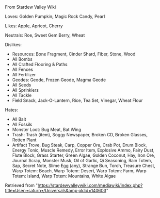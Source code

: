 From Stardew Valley Wiki

Loves: Golden Pumpkin, Magic Rock Candy, Pearl

Likes: Apple, Apricot, Cherry

Neutrals: Roe, Sweet Gem Berry, Wheat

Dislikes:

- Resources: Bone Fragment, Cinder Shard, Fiber, Stone, Wood
- All Bombs
- All Crafted Flooring &amp; Paths
- All Fences
- All Fertilizer
- Geodes: Geode, Frozen Geode, Magma Geode
- All Seeds
- All Sprinklers
- All Tackle
- Field Snack, Jack-O-Lantern, Rice, Tea Set, Vinegar, Wheat Flour

Hates:

- All Bait
- All Fossils
- Monster Loot: Bug Meat, Bat Wing
- Trash: Trash (item), Soggy Newspaper, Broken CD, Broken Glasses, Rotten Plant
- Artifact Trove, Bug Steak, Carp, Copper Ore, Crab Pot, Drum Block, Energy Tonic, Muscle Remedy, Error Item, Explosive Ammo, Fairy Dust, Flute Block, Grass Starter, Green Algae, Golden Coconut, Hay, Iron Ore, Journal Scrap, Monster Musk, Oil of Garlic, Qi Seasoning, Rain Totem, Sap, Secret Note, Slime Egg (any), Strange Bun, Torch, Treasure Chest, Warp Totem: Beach, Warp Totem: Desert, Warp Totem: Farm, Warp Totem: Island, Warp Totem: Mountains, White Algae

Retrieved from "https://stardewvalleywiki.com/mediawiki/index.php?title=User:•saturn•/Universals&amp;oldid=140603"